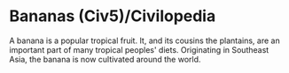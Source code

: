 # Bananas (Civ5)/Civilopedia

A banana is a popular tropical fruit. It, and its cousins the plantains, are an important part of many tropical peoples' diets. Originating in Southeast Asia, the banana is now cultivated around the world.